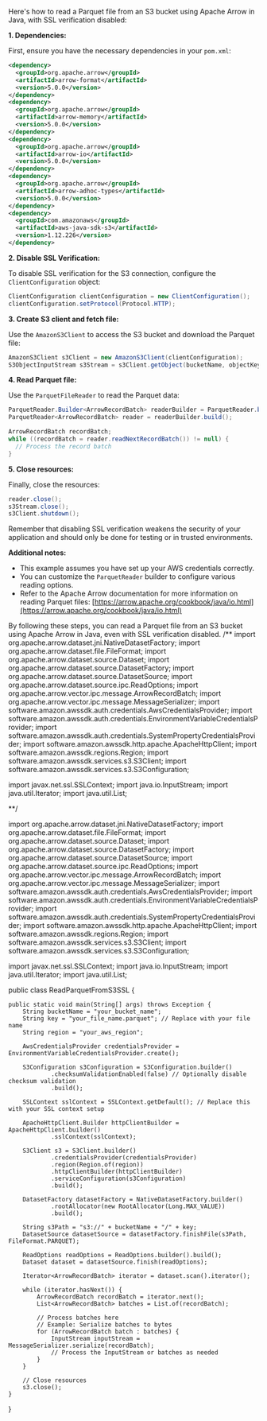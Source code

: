 Here's how to read a Parquet file from an S3 bucket using Apache Arrow in Java, with SSL verification disabled:

**1. Dependencies:**

First, ensure you have the necessary dependencies in your `pom.xml`:

```xml
<dependency>
  <groupId>org.apache.arrow</groupId>
  <artifactId>arrow-format</artifactId>
  <version>5.0.0</version>
</dependency>
<dependency>
  <groupId>org.apache.arrow</groupId>
  <artifactId>arrow-memory</artifactId>
  <version>5.0.0</version>
</dependency>
<dependency>
  <groupId>org.apache.arrow</groupId>
  <artifactId>arrow-io</artifactId>
  <version>5.0.0</version>
</dependency>
<dependency>
  <groupId>org.apache.arrow</groupId>
  <artifactId>arrow-adhoc-types</artifactId>
  <version>5.0.0</version>
</dependency>
<dependency>
  <groupId>com.amazonaws</groupId>
  <artifactId>aws-java-sdk-s3</artifactId>
  <version>1.12.226</version>
</dependency>
```

**2. Disable SSL Verification:**

To disable SSL verification for the S3 connection, configure the `ClientConfiguration` object:

```java
ClientConfiguration clientConfiguration = new ClientConfiguration();
clientConfiguration.setProtocol(Protocol.HTTP);
```

**3. Create S3 client and fetch file:**

Use the `AmazonS3Client` to access the S3 bucket and download the Parquet file:

```java
AmazonS3Client s3Client = new AmazonS3Client(clientConfiguration);
S3ObjectInputStream s3Stream = s3Client.getObject(bucketName, objectKey).getObjectContent();
```

**4. Read Parquet file:**

Use the `ParquetFileReader` to read the Parquet data:

```java
ParquetReader.Builder<ArrowRecordBatch> readerBuilder = ParquetReader.builder(s3Stream);
ParquetReader<ArrowRecordBatch> reader = readerBuilder.build();

ArrowRecordBatch recordBatch;
while ((recordBatch = reader.readNextRecordBatch()) != null) {
  // Process the record batch
}
```

**5. Close resources:**

Finally, close the resources:

```java
reader.close();
s3Stream.close();
s3Client.shutdown();
```

Remember that disabling SSL verification weakens the security of your application and should only be done for testing or in trusted environments.

**Additional notes:**

* This example assumes you have set up your AWS credentials correctly.
* You can customize the `ParquetReader` builder to configure various reading options.
* Refer to the Apache Arrow documentation for more information on reading Parquet files: [https://arrow.apache.org/cookbook/java/io.html](https://arrow.apache.org/cookbook/java/io.html)

By following these steps, you can read a Parquet file from an S3 bucket using Apache Arrow in Java, even with SSL verification disabled.
/**
import org.apache.arrow.dataset.jni.NativeDatasetFactory;
import org.apache.arrow.dataset.file.FileFormat;
import org.apache.arrow.dataset.source.Dataset;
import org.apache.arrow.dataset.source.DatasetFactory;
import org.apache.arrow.dataset.source.DatasetSource;
import org.apache.arrow.dataset.source.ipc.ReadOptions;
import org.apache.arrow.vector.ipc.message.ArrowRecordBatch;
import org.apache.arrow.vector.ipc.message.MessageSerializer;
import software.amazon.awssdk.auth.credentials.AwsCredentialsProvider;
import software.amazon.awssdk.auth.credentials.EnvironmentVariableCredentialsProvider;
import software.amazon.awssdk.auth.credentials.SystemPropertyCredentialsProvider;
import software.amazon.awssdk.http.apache.ApacheHttpClient;
import software.amazon.awssdk.regions.Region;
import software.amazon.awssdk.services.s3.S3Client;
import software.amazon.awssdk.services.s3.S3Configuration;

import javax.net.ssl.SSLContext;
import java.io.InputStream;
import java.util.Iterator;
import java.util.List;

**/


import org.apache.arrow.dataset.jni.NativeDatasetFactory;
import org.apache.arrow.dataset.file.FileFormat;
import org.apache.arrow.dataset.source.Dataset;
import org.apache.arrow.dataset.source.DatasetFactory;
import org.apache.arrow.dataset.source.DatasetSource;
import org.apache.arrow.dataset.source.ipc.ReadOptions;
import org.apache.arrow.vector.ipc.message.ArrowRecordBatch;
import org.apache.arrow.vector.ipc.message.MessageSerializer;
import software.amazon.awssdk.auth.credentials.AwsCredentialsProvider;
import software.amazon.awssdk.auth.credentials.EnvironmentVariableCredentialsProvider;
import software.amazon.awssdk.auth.credentials.SystemPropertyCredentialsProvider;
import software.amazon.awssdk.http.apache.ApacheHttpClient;
import software.amazon.awssdk.regions.Region;
import software.amazon.awssdk.services.s3.S3Client;
import software.amazon.awssdk.services.s3.S3Configuration;

import javax.net.ssl.SSLContext;
import java.io.InputStream;
import java.util.Iterator;
import java.util.List;

public class ReadParquetFromS3SSL {

    public static void main(String[] args) throws Exception {
        String bucketName = "your_bucket_name";
        String key = "your_file_name.parquet"; // Replace with your file name
        String region = "your_aws_region";

        AwsCredentialsProvider credentialsProvider = EnvironmentVariableCredentialsProvider.create();

        S3Configuration s3Configuration = S3Configuration.builder()
                .checksumValidationEnabled(false) // Optionally disable checksum validation
                .build();

        SSLContext sslContext = SSLContext.getDefault(); // Replace this with your SSL context setup

        ApacheHttpClient.Builder httpClientBuilder = ApacheHttpClient.builder()
                .sslContext(sslContext);

        S3Client s3 = S3Client.builder()
                .credentialsProvider(credentialsProvider)
                .region(Region.of(region))
                .httpClientBuilder(httpClientBuilder)
                .serviceConfiguration(s3Configuration)
                .build();

        DatasetFactory datasetFactory = NativeDatasetFactory.builder()
                .rootAllocator(new RootAllocator(Long.MAX_VALUE))
                .build();

        String s3Path = "s3://" + bucketName + "/" + key;
        DatasetSource datasetSource = datasetFactory.finishFile(s3Path, FileFormat.PARQUET);

        ReadOptions readOptions = ReadOptions.builder().build();
        Dataset dataset = datasetSource.finish(readOptions);

        Iterator<ArrowRecordBatch> iterator = dataset.scan().iterator();

        while (iterator.hasNext()) {
            ArrowRecordBatch recordBatch = iterator.next();
            List<ArrowRecordBatch> batches = List.of(recordBatch);

            // Process batches here
            // Example: Serialize batches to bytes
            for (ArrowRecordBatch batch : batches) {
                InputStream inputStream = MessageSerializer.serialize(recordBatch);
                // Process the InputStream or batches as needed
            }
        }

        // Close resources
        s3.close();
    }
}

